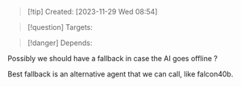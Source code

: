 
>[!tip] Created: [2023-11-29 Wed 08:54]

>[!question] Targets: 

>[!danger] Depends: 

Possibly we should have a fallback in case the AI goes offline ?

Best fallback is an alternative agent that we can call, like falcon40b.